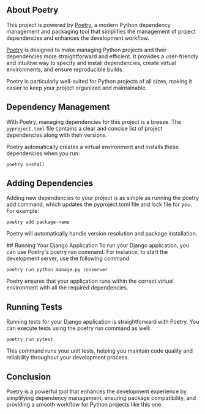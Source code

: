## About Poetry

This project is powered by [Poetry](https://python-poetry.org/), a modern Python dependency management and packaging tool that simplifies the management of project dependencies and enhances the development workflow.

[Poetry](https://python-poetry.org/) is designed to make managing Python projects and their dependencies more straightforward and efficient. It provides a user-friendly and intuitive way to specify and install dependencies, create virtual environments, and ensure reproducible builds.

Poetry is particularly well-suited for Python projects of all sizes, making it easier to keep your project organized and maintainable.

## Dependency Management

With Poetry, managing dependencies for this project is a breeze. The `pyproject.toml` file contains a clear and concise list of project dependencies along with their versions.

Poetry automatically creates a virtual environment and installs these dependencies when you run:

    poetry install

## Adding Dependencies

Adding new dependencies to your project is as simple as running the poetry add command, which updates the pyproject.toml file and lock file for you. For example:

    poetry add package-name

Poetry will automatically handle version resolution and package installation.

## Running Your Django Application
To run your Django application, you can use Poetry's poetry run command. For instance, to start the development server, use the following command:

    poetry run python manage.py runserver

Poetry ensures that your application runs within the correct virtual environment with all the required dependencies.

## Running Tests

Running tests for your Django application is straightforward with Poetry. You can execute tests using the poetry run command as well:

    poetry run pytest

This command runs your unit tests, helping you maintain code quality and reliability throughout your development process.

## Conclusion

Poetry is a powerful tool that enhances the development experience by simplifying dependency management, ensuring package compatibility, and providing a smooth workflow for Python projects like this one.
